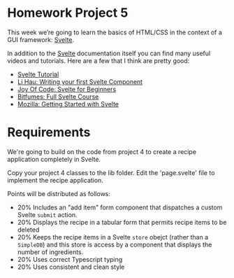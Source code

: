 # Homework Project 5

This week we’re going to learn the basics of HTML/CSS in the context of a GUI framework: [Svelte](https://svelte.dev).

In addition to the [Svelte](https://svelte.dev) documentation itself you can find many useful videos and tutorials. Here are a few that I think are pretty good:

* [Svelte Tutorial](https://svelte.dev/tutorial/basics)
* [Li Hau: Writing your first Svelte Component](https://youtu.be/fhQ3o6tbhKQ)
* [Joy Of Code: Svelte for Beginners](https://joyofcode.xyz/svelte-for-beginners)
* [Bitfumes: Full Svelte Course](https://youtu.be/AilOdkZGeOk)
* [Mozilla: Getting Started with Svelte](https://developer.mozilla.org/en-US/docs/Learn/Tools_and_testing/Client-side_JavaScript_frameworks/Svelte_getting_started)

# Requirements

We're going to build on the code from project 4 to create a recipe application completely in Svelte.

Copy your project 4 classes to the lib folder. Edit the 'page.svelte' file to implement the recipe application.

Points will be distributed as follows:

- 20% Includes an "add item" form component that dispatches a custom Svelte `submit` action.
- 20% Displays the recipe in a tabular form that permits recipe items to be deleted
- 20% Keeps the recipe items in a Svelte `store` obejct (rather than a `SimpleDB`) and this store is access by a component that displays the number of ingredients.
- 20% Uses correct Typescript typing
- 20% Uses consistent and clean style
